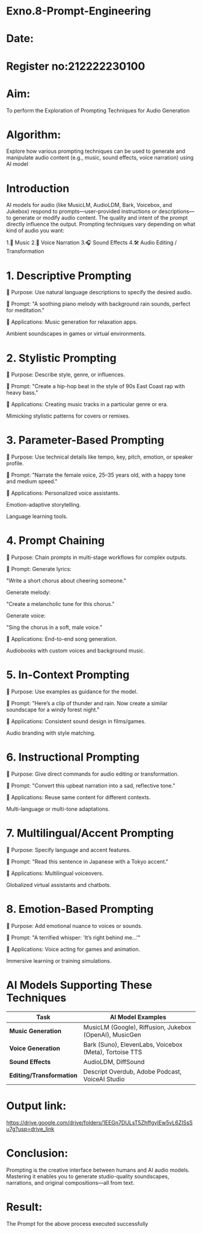 # Exno.8-Prompt-Engineering
# Date:
# Register no:212222230100
# Aim:
To perform the Exploration of Prompting Techniques for Audio Generation
# Algorithm: 
Explore how various prompting techniques can be used to generate and manipulate audio content (e.g., music, sound effects, voice narration) using AI model
# Introduction
AI models for audio (like MusicLM, AudioLDM, Bark, Voicebox, and Jukebox) respond to prompts—user-provided instructions or descriptions—to generate or modify audio content. The quality and intent of the prompt directly influence the output.
Prompting techniques vary depending on what kind of audio you want:

1.🎵 Music
2.🎤 Voice Narration
3.🎧 Sound Effects
4.🛠️ Audio Editing / Transformation

# 1. Descriptive Prompting
🔹 Purpose:
Use natural language descriptions to specify the desired audio.

🔹 Prompt:
"A soothing piano melody with background rain sounds, perfect for meditation."

🔹 Applications:
Music generation for relaxation apps.

Ambient soundscapes in games or virtual environments.

# 2. Stylistic Prompting
🔹 Purpose:
Describe style, genre, or influences.

🔹 Prompt:
"Create a hip-hop beat in the style of 90s East Coast rap with heavy bass."

🔹 Applications:
Creating music tracks in a particular genre or era.

Mimicking stylistic patterns for covers or remixes.

# 3. Parameter-Based Prompting
🔹 Purpose:
Use technical details like tempo, key, pitch, emotion, or speaker profile.

🔹 Prompt:
"Narrate the female voice, 25–35 years old, with a happy tone and medium speed."

🔹 Applications:
Personalized voice assistants.

Emotion-adaptive storytelling.

Language learning tools.

#  4. Prompt Chaining
🔹 Purpose:
Chain prompts in multi-stage workflows for complex outputs.

🔹 Prompt:
Generate lyrics:

"Write a short chorus about cheering someone."

Generate melody:

"Create a melancholic tune for this chorus."

Generate voice:

"Sing the chorus in a soft, male voice."

🔹 Applications:
End-to-end song generation.

Audiobooks with custom voices and background music.

# 5. In-Context Prompting
🔹 Purpose:
Use examples as guidance for the model.

🔹 Prompt:
"Here’s a clip of thunder and rain. Now create a similar soundscape for a windy forest night."

🔹 Applications:
Consistent sound design in films/games.

Audio branding with style matching.

# 6. Instructional Prompting
🔹 Purpose:
Give direct commands for audio editing or transformation.

🔹 Prompt:
"Convert this upbeat narration into a sad, reflective tone."

🔹 Applications:
Reuse same content for different contexts.

Multi-language or multi-tone adaptations.

# 7. Multilingual/Accent Prompting
🔹 Purpose:
Specify language and accent features.

🔹 Prompt:
"Read this sentence in Japanese with a Tokyo accent."

🔹 Applications:
Multilingual voiceovers.

Globalized virtual assistants and chatbots.

#  8. Emotion-Based Prompting
🔹 Purpose:
Add emotional nuance to voices or sounds.

🔹 Prompt:
"A terrified whisper: 'It’s right behind me…'"

🔹 Applications:
Voice acting for games and animation.

Immersive learning or training simulations.


 # AI Models Supporting These Techniques

| Task                       | AI Model Examples                                       |
| -------------------------- | ------------------------------------------------------- |
| **Music Generation**       | MusicLM (Google), Riffusion, Jukebox (OpenAI), MusicGen |
| **Voice Generation**       | Bark (Suno), ElevenLabs, Voicebox (Meta), Tortoise TTS  |
| **Sound Effects**          | AudioLDM, DiffSound                                     |
| **Editing/Transformation** | Descript Overdub, Adobe Podcast, VoiceAI Studio         |

  # Output link:
  https://drive.google.com/drive/folders/1EEGn7DULsT5ZhffgvIEw5vL6ZISsSu7g?usp=drive_link

# Conclusion:
Prompting is the creative interface between humans and AI audio models. Mastering it enables you to generate studio-quality soundscapes, narrations, and original compositions—all from text.

# Result: 
The Prompt for the above process executed successfully
